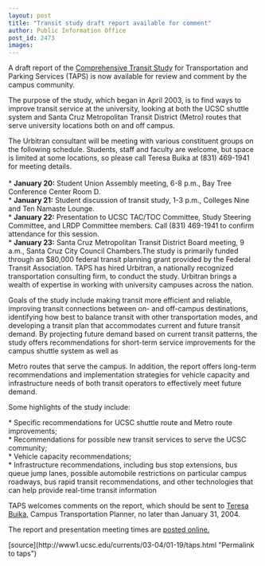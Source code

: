 ```yaml
---
layout: post
title: "Transit study draft report available for comment"
author: Public Information Office
post_id: 2473
images:
---
```


<p>
  A draft report of the <a href="http://www2.ucsc.edu/taps/transitstudy.html">Comprehensive Transit Study</a> for Transportation and Parking Services (TAPS) is now available for review and comment by the campus community.<br>
</p>
<p>
  The purpose of the study, which began in April 2003, is to find ways to improve transit service at the university, looking at both the UCSC shuttle system and Santa Cruz Metropolitan Transit District (Metro) routes that serve university locations both on and off campus.<br>
</p>
<p>
  The Urbitran consultant will be meeting with various constituent groups on the following schedule. Students, staff and faculty are welcome, but space is limited at some locations, so please call Teresa Buika at (831) 469-1941 for meeting details.<br>
  <br>
  * <b>January 20:</b> Student Union Assembly meeting, 6-8 p.m., Bay Tree Conference Center Room D.<br>
  * <b>January 21:</b> Student discussion of transit study, 1-3 p.m., Colleges Nine and Ten Namaste Lounge.<br>
  * <b>January 22:</b> Presentation to UCSC TAC/TOC Committee, Study Steering Committee, and LRDP Committee members. Call (831) 469-1941 to confirm attendance for this session.<br>
  * <b>January 23:</b> Santa Cruz Metropolitan Transit District Board meeting, 9 a.m., Santa Cruz City Council Chambers.The study is primarily funded through an $80,000 federal transit planning grant provided by the Federal Transit Association. TAPS has hired Urbitran, a nationally recognized transportation consulting firm, to conduct the study. Urbitran brings a wealth of expertise in working with university campuses across the nation.<br>
</p>
<p>
  Goals of the study include making transit more efficient and reliable, improving transit connections between on- and off-campus destinations, identifying how best to balance transit with other transportation modes, and developing a transit plan that accommodates current and future transit demand. By projecting future demand based on current transit patterns, the study offers recommendations for short-term service improvements for the campus shuttle system as well as
</p>
<p>
  Metro routes that serve the campus. In addition, the report offers long-term recommendations and implementation strategies for vehicle capacity and infrastructure needs of both transit operators to effectively meet future demand.<br>
</p>
<p>
  Some highlights of the study include:<br>
</p>
<p>
  * Specific recommendations for UCSC shuttle route and Metro route improvements;<br>
  * Recommendations for possible new transit services to serve the UCSC community;<br>
  * Vehicle capacity recommendations;<br>
  * Infrastructure recommendations, including bus stop extensions, bus queue jump lanes, possible automobile restrictions on particular campus roadways, bus rapid transit recommendations, and other technologies that can help provide real-time transit information
</p>
<p>
  TAPS welcomes comments on the report, which should be sent to <a href="mailto:tabuika@ucsc.edu">Teresa Buika,</a> Campus Transportation Planner, no later than January 31, 2004.<br>
</p>
<p>
  The report and presentation meeting times are <a href="http://www2.ucsc.edu/taps/transitstudy.html">posted online.</a>
</p>
[source](http://www1.ucsc.edu/currents/03-04/01-19/taps.html "Permalink to taps")
